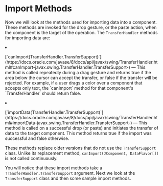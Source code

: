 
# Import Methods

Now we will look at the methods used for importing data into a component. These methods are invoked for the drop gesture, or the paste action, when the component is the target of the operation. The `TransferHandler` methods for importing data are:

<li>
<p>
[`canImport(TransferHandler.TransferSupport)`](https://docs.oracle.com/javase/8/docs/api/javax/swing/TransferHandler.html#canImport-javax.swing.TransferHandler.TransferSupport-) &#8212; This method is called repeatedly during a drag gesture and returns true if the area below the cursor can accept the transfer, or false if the transfer will be rejected. For example, if a user drags a color over a component that accepts only text, the `canImport` method for that component's `TransferHandler` should return false.</p>
</li>
<li>
<p>
[`importData(TransferHandler.TransferSupport)`](https://docs.oracle.com/javase/8/docs/api/javax/swing/TransferHandler.html#importData-javax.swing.TransferHandler.TransferSupport-) &#8212; This method is called on a successful drop (or paste) and initiates the transfer of data to the target component. This method returns true if the import was successful and false otherwise.</p>
</li>

These methods replace older versions that do not use the `TransferSupport` class. Unlike its replacement method, `canImport(JComponent, DataFlavor[])` is not called continuously.

You will notice that these import methods take a `TransferHandler.TransferSupport` argument. Next we look at the `TransferSupport` class and then some sample import methods.
